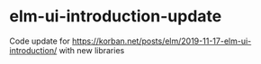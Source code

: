 # elm-ui-introduction-update
Code update for https://korban.net/posts/elm/2019-11-17-elm-ui-introduction/ with new libraries
